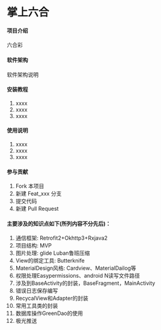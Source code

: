 # 掌上六合

#### 项目介绍
六合彩

#### 软件架构
软件架构说明


#### 安装教程

1. xxxx
2. xxxx
3. xxxx

#### 使用说明

1. xxxx
2. xxxx
3. xxxx

#### 参与贡献

1. Fork 本项目
2. 新建 Feat_xxx 分支
3. 提交代码
4. 新建 Pull Request


####  主要涉及的知识点如下(所列内容不分先后)：
1. 通信框架: Retrofit2+Okhttp3+Rxjava2
2. 项目结构: MVP
3. 图片处理: glide  Luban鲁班压缩
4. View的绑定工具: Butterknife
5. MaterialDesign风格: Cardview、MaterialDailog等
6. 权限处理Easypermissions、android N读写文件路径
7. 涉及到BaseActivity的封装，BaseFragment，MainActivity
8. 错误日志保存编写
9. RecycalView和Adapter的封装
10. 常用工具类的封装
11. 数据库操作GreenDao的使用
12. 极光推送
